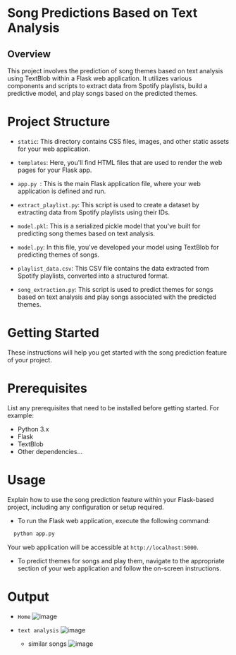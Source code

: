 # Song Predictions Based on Text Analysis
## Overview
This project involves the prediction of song themes based on text analysis using TextBlob within a Flask web application. It utilizes various components and scripts to extract data from Spotify playlists, build a predictive model, and play songs based on the predicted themes.

# Project Structure

- `static`: This directory contains CSS files, images, and other static assets for your web application.

- `templates`: Here, you'll find HTML files that are used to render the web pages for your Flask app.

- `app.py `: This is the main Flask application file, where your web application is defined and run.

- `extract_playlist.py`: This script is used to create a dataset by extracting data from Spotify playlists using their IDs.

- `model.pkl`: This is a serialized pickle model that you've built for predicting song themes based on text analysis.

- `model.py`: In this file, you've developed your model using TextBlob for predicting themes of songs.

- `playlist_data.csv`: This CSV file contains the data extracted from Spotify playlists, converted into a structured format.

- `song_extraction.py`: This script is used to predict themes for songs based on text analysis and play songs associated with the predicted themes.

# Getting Started
These instructions will help you get started with the song prediction feature of your project.

# Prerequisites
List any prerequisites that need to be installed before getting started. For example:

- Python 3.x
- Flask
- TextBlob
- Other dependencies...

# Usage
Explain how to use the song prediction feature within your Flask-based project, including any configuration or setup required.

- To run the Flask web application, execute the following command:

```bash
  python app.py
```

Your web application will be accessible at `http://localhost:5000`.

- To predict themes for songs and play them, navigate to the appropriate section of your web application and follow the on-screen instructions.

# Output

- ``Home``
![image](https://github.com/Spraveen8-chary/song-prediction/assets/108536707/183830ad-fdbe-4046-9ff3-543506a2729e)

- ``text analysis``
  ![image](https://github.com/Spraveen8-chary/song-prediction/assets/108536707/81a3b0e3-d5bb-4cf4-bec1-ed9d52c73a9f)
  - similar songs
    ![image](https://github.com/Spraveen8-chary/song-prediction/assets/108536707/d19840c9-83d9-48bd-ad45-93bf11a6df80)



